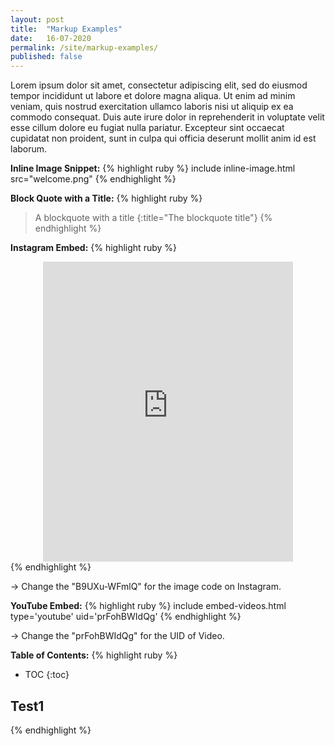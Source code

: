 ```yaml
---
layout: post
title:  "Markup Examples"
date:   16-07-2020
permalink: /site/markup-examples/
published: false
---
```

Lorem ipsum dolor sit amet, consectetur adipiscing elit, sed do eiusmod tempor incididunt ut labore et dolore magna aliqua. 
Ut enim ad minim veniam, quis nostrud exercitation ullamco laboris nisi ut aliquip ex ea commodo consequat. 
Duis aute irure dolor in reprehenderit in voluptate velit esse cillum dolore eu fugiat nulla pariatur. 
Excepteur sint occaecat cupidatat non proident, sunt in culpa qui officia deserunt mollit anim id est laborum.

<b>Inline Image Snippet:</b>
{% highlight ruby %}
include inline-image.html src="welcome.png"
{% endhighlight %}

<b>Block Quote with a Title:</b>
{% highlight ruby %}
> A blockquote with a title
{:title="The blockquote title"}
{% endhighlight %}

<b>Instagram Embed:</b>
{% highlight ruby %}
<center>
<iframe src="https://www.instagram.com/p/B9UXu-WFmlQ/embed" width="400" height="480" frameborder="0" scrolling="no" allowtransparency="true"></iframe>
</center>
{% endhighlight %}

-> Change the "B9UXu-WFmlQ" for the image code on Instagram.

<b>YouTube Embed:</b>
{% highlight ruby %}
include embed-videos.html type='youtube' uid='prFohBWIdQg'
{% endhighlight %}

-> Change the "prFohBWIdQg" for the UID of Video.

<b>Table of Contents:</b>
{% highlight ruby %}
* TOC
{:toc}

## Test1
{% endhighlight %}